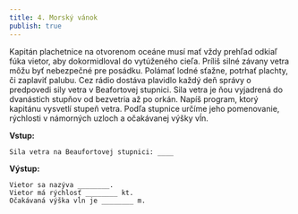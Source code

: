 ```yaml
---
title: 4. Morský vánok
publish: true
---
```


Kapitán plachetnice na otvorenom oceáne musí mať vždy prehľad odkiaľ fúka vietor, aby dokormidloval do vytúženého cieľa. Príliš silné závany vetra môžu byť nebezpečné pre posádku. Polámať lodné sťažne, potrhať plachty, či zaplaviť palubu. Cez rádio dostáva plavidlo každý deň správy o predpovedi sily vetra v Beafortovej stupnici. Sila vetra je ňou vyjadrená do dvanástich stupňov od bezvetria až po orkán. Napíš program, ktorý kapitánu vysvetlí stupeň vetra. Podľa stupnice určíme jeho pomenovanie, rýchlosti v námorných uzloch a očakávanej výšky vĺn.

**Vstup:**
```
Sila vetra na Beaufortovej stupnici: ____
```

**Výstup:**
```
Vietor sa nazýva ________.
Vietor má rýchlosť ________ kt.
Očakávaná výška vĺn je ________ m.
```

